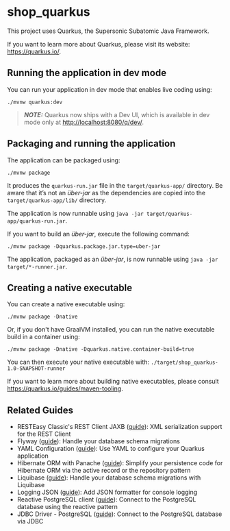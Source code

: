 # shop_quarkus

This project uses Quarkus, the Supersonic Subatomic Java Framework.

If you want to learn more about Quarkus, please visit its website: <https://quarkus.io/>.

## Running the application in dev mode

You can run your application in dev mode that enables live coding using:

```shell script
./mvnw quarkus:dev
```

> **_NOTE:_**  Quarkus now ships with a Dev UI, which is available in dev mode only at <http://localhost:8080/q/dev/>.

## Packaging and running the application

The application can be packaged using:

```shell script
./mvnw package
```

It produces the `quarkus-run.jar` file in the `target/quarkus-app/` directory.
Be aware that it’s not an _über-jar_ as the dependencies are copied into the `target/quarkus-app/lib/` directory.

The application is now runnable using `java -jar target/quarkus-app/quarkus-run.jar`.

If you want to build an _über-jar_, execute the following command:

```shell script
./mvnw package -Dquarkus.package.jar.type=uber-jar
```

The application, packaged as an _über-jar_, is now runnable using `java -jar target/*-runner.jar`.

## Creating a native executable

You can create a native executable using:

```shell script
./mvnw package -Dnative
```

Or, if you don't have GraalVM installed, you can run the native executable build in a container using:

```shell script
./mvnw package -Dnative -Dquarkus.native.container-build=true
```

You can then execute your native executable with: `./target/shop_quarkus-1.0-SNAPSHOT-runner`

If you want to learn more about building native executables, please consult <https://quarkus.io/guides/maven-tooling>.

## Related Guides

- RESTEasy Classic's REST Client JAXB ([guide](https://quarkus.io/guides/resteasy-client)): XML serialization support
  for the REST Client
- Flyway ([guide](https://quarkus.io/guides/flyway)): Handle your database schema migrations
- YAML Configuration ([guide](https://quarkus.io/guides/config-yaml)): Use YAML to configure your Quarkus application
- Hibernate ORM with Panache ([guide](https://quarkus.io/guides/hibernate-orm-panache)): Simplify your persistence code
  for Hibernate ORM via the active record or the repository pattern
- Liquibase ([guide](https://quarkus.io/guides/liquibase)): Handle your database schema migrations with Liquibase
- Logging JSON ([guide](https://quarkus.io/guides/logging#json-logging)): Add JSON formatter for console logging
- Reactive PostgreSQL client ([guide](https://quarkus.io/guides/reactive-sql-clients)): Connect to the PostgreSQL
  database using the reactive pattern
- JDBC Driver - PostgreSQL ([guide](https://quarkus.io/guides/datasource)): Connect to the PostgreSQL database via JDBC


